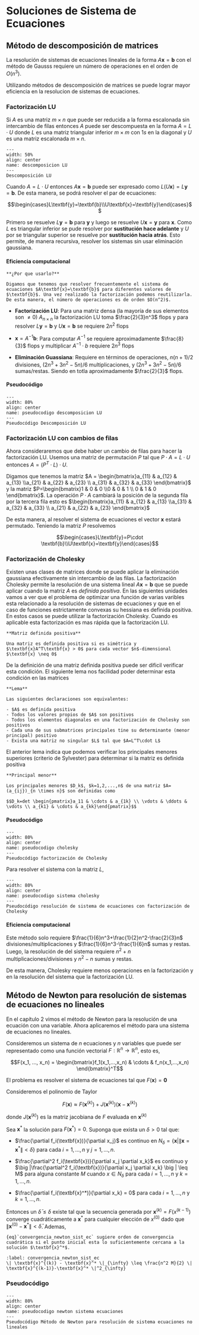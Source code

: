 # Soluciones de Sistema de Ecuaciones

## Método de descomposición de matrices

La resolución de sistemas de ecuaciones lineales de la forma $A\textbf{x}=\textbf{b}$ con el método de Gausss requiere un número de operaciones en el orden de $O(n^3)$.

Utilizando métodos de descomposición de matrices se puede lograr mayor eficiencia en la resolucion de sistemas de ecuaciones.

### Factorización LU

Si $A$ es una matriz $m \times n$ que puede ser reducida a la forma escalonada sin intercambio de filas entonces $A$ puede ser descompuesta en la forma $A=L\cdot U$ donde $L$ es una matriz triangular inferior $m \times m$ con $1s$ en la diagonal y $U$ es una matriz escalonada $m \times n$.

```{figure} images/unidad_3_matriz_LU.PNG
---
width: 50%
align: center
name: descomposicion LU
---
Descomposición LU
```

Cuando  $A=L \cdot U$ entonces $A\textbf{x}=\textbf{b}$ puede ser expresado como $L(U\textbf{x})=L\textbf{y}=\textbf{b}$. De esta manera, se podrá resolver el par de ecuaciones:

$$\begin{cases}L\textbf{y}=\textbf{b}\\U\textbf{x}=\textbf{y}\end{cases}$$

Primero se resuelve $L\textbf{y}=\textbf{b}$ para $\textbf{y}$ y luego se resuelve $U\textbf{x}=\textbf{y}$ para $\textbf{x}$. Como $L$ es triangular inferior se pude resolver por **sustitución hace adelante** y $U$ por se triangular superior se resuelve por **sustitución hacia atrás**. Esto permite, de manera recursiva, resolver los sistemas sin usar eliminación gaussiana.

#### Eficiencia computacional

```{margin}
**¿Por que usarlo?**

Digamos que tenemos que resolver frecuentemente el sistema de ecuaciones $A\textbf{x}=\textbf{b}$ para diferentes valores de $\textbf{b}$. Una vez realizado la factorización podemos reutilizarla. De esta manera, el número de operaciones es de orden $O(n^2)$.
```

- **Factorización LU**: Para una matriz densa (la mayoría de sus elementos son $\neq 0$) $A_{n \times n}$ la factorización LU toma $\frac{2}{3}n^3$ flops y para resolver $L \textbf{y}=\textbf{b}$ y $U\textbf{x}=\textbf{b}$ se requiere $2n^2$ flops

- $\textbf{x}=A^{-1}\textbf{b}$: Para computar $A^{-1}$ se requiere aproximadamente $\frac{8}{3}$ flops y multiplicar $A^{-1}\cdot b$ requiere $2n^3$ flops

- **Eliminación Guassiana**: Requiere en términos de operaciones, $n(n+1)/2$ divisiones, $(2n^3+3n^2-5n)/6$ multiplicaciones, y $(2n^3+3n^2-5n)/6$ sumas/restas. Siendo en totla aproximadamente $\frac{2}{3}$ flops.

#### Pseudocódigo

```{figure} images/unidad_3_factorizacion_LU.PNG
---
width: 80%
align: center
name: pseudocodigo descomposicion LU
---
Pseudocódigo Descomposición LU
```

### Factorización LU con cambios de filas

Ahora consideraremos que debe haber un cambio de filas para hacer la factorización LU. Usemos una matriz de permutación $P$ tal que $P\cdot A=L\cdot U$ entonces $A=(P^T\cdot L)\cdot U$. 

Digamos que tenemos la matriz $A = \begin{bmatrix}a_{11} & a_{12} & a_{13} \\a_{21} & a_{22} & a_{23} \\ a_{31} & a_{32} & a_{33} \end{bmatrix}$ y la matriz $P=\begin{bmatrix}1 & 0 & 0 \\0 & 0 & 1 \\ 0 & 1 & 0 \end{bmatrix}$. La operación $P \cdot A$ cambiará la posición de la segunda fila por la tercera fila esto es $\begin{bmatrix}a_{11} & a_{12} & a_{13} \\a_{31} & a_{32} & a_{33} \\ a_{21} & a_{22} & a_{23} \end{bmatrix}$

De esta manera, al resolver el sistema de ecuaciones el vector $\textbf{x}$ estará permutado. Teniendo la matriz $P$ resolvemos

$$\begin{cases}L\textbf{y}=P\cdot \textbf{b}\\U\textbf{x}=\textbf{y}\end{cases}$$

### Factorización de Cholesky

Existen unas clases de matrices donde se puede aplicar la eliminación gaussiana efectivamente sin intercambio de las filas. La factorización Cholesky permite la resolución de una sistema lineal $A\textbf{x}=\textbf{b}$ que se puede aplicar cuando la matriz $A$ es *definida positiva*. En las siguientes unidades vamos a ver que el problema de optimizar una función de varias varibles esta relacionado a la resolución de sistemas de ecuaciones y que en el caso de funciones estrictamente convexas su hessiana es definida positiva. En estos casos se puede utilizar la factorización Cholesky. Cuando es aplicable esta factorización es mas rápida que la factorización LU.

```{div} definicion
**Matriz definida positiva**

Una matriz es definida positiva si es simétrica y $\textbf{x}A^T\textbf{x} > 0$ para cada vector $n$-dimensional $\textbf{x} \neq 0$
```

De la definición de una matriz definida positiva puede ser dificil verificar esta condición. El siguiente lema nos facilidad poder determinar esta condición en las matrices

```{div} definicion
**Lema**

Las siguientes declaraciones son equivalentes:

- $A$ es definida positiva
- Todos los valores propios de $A$ son positivos
- Todos los elementos diagonales en una factorización de Cholesky son positivos
- Cada una de sus submatrices principales tine su determinante (menor principal) positivo
- Exista una matriz no singular $L$ tal que $A=L^T\cdot L$

```
El anterior lema indica que podemos verificar los principales menores superiores (criterio de Sylvester) para determinar si la matriz es definida positiva

```{div} definicion
**Principal menor**

Los principales menores $D_k$, $k=1,2,...,n$ de una matriz $A=(a_{ij})_{n \times n}$ son definidas como

$$D_k=det \begin{pmatrix}a_11 & \cdots & a_{1k} \\ \vdots & \ddots & \vdots \\ a_{k1} & \cdots & a_{kk}\end{pmatrix}$$
```

#### Pseudocódigo

```{figure} images/unidad_3_algo_cholesky.PNG
---
width: 80%
align: center
name: pseudocodigo cholesky
---
Pseudocódigo factorización de Cholesky
```

Para resolver el sistema con la matriz $L$,


```{figure} images/unidad_3_algo_cholesky_sist.png
---
width: 80%
align: center
name: pseudocodigo sistema cholesky 
---
Pseudocódigo resolución de sistema de ecuaciones con factorización de Cholesky
```

#### Eficiencia computacional

Este método solo requiere $\frac{1}{6}n^3+\frac{1}{2}n^2-\frac{2}{3}n$ divisiones/multiplicaciones y $\frac{1}{6}n^3-\frac{1}{6}n$ sumas y restas. Luego, la resolución de del sistema requiere $n^2+n$ multiplicaciones/divisiones y $n^2−n$ sumas y restas.

De esta manera, Cholesky requiere menos operaciones en la factorización y en la resolución del sistema que la factorización LU.

## Método de Newton para resolución de sistemas de ecuaciones no lineales

En el capítulo 2 vimos el método de Newton para la resolución de una ecuación con una variable. Ahora aplicaremos el método para una sistema de ecuaciones no lineales.

Consideremos un sistema de $n$ ecuaciones y $n$ variables que puede ser representado como una función vectorial $F: \mathbb{R}^n \to \mathbb{R}^n$, esto es,

$$F(x_1, ..., x_n) = \begin{bmatrix}f_1(x_1,...,x_n) & \cdots & f_n(x_1,...,x_n) \end{bmatrix}^T$$

El problema es resolver el sistema de ecuaciones tal que $F(\textbf{x})=\textbf{0}$

Consideremos el polinomio de Taylor 

$$F(\textbf{x}) \approx F(\textbf{x}^{(k)}) + J(\textbf{x}^{(k)})(\textbf{x}-\textbf{x}^{(k)})$$

donde $J(\textbf{x}^{(k)})$ es la matriz jacobiana de $F$ evaluada en $\textbf{x}^{(k)}$

Sea $\textbf{x}^*$ la solución para $F(\textbf{x}^*)=0$. Suponga que exista un $\delta >0$ tal que:

- $\frac{\partial f_i(\textbf{x})}{\partial x_j}$ es continuo en $N_{\delta}=\{\textbf{x} | \|\textbf{x}=\textbf{x}^* \| < \delta \}$ para cada $i=1,...,n$ y $j=1,...,n$.

- $\frac{\partial^2 f_i(\textbf{x})}{\partial x_j \partial x_k}$ es continuo y $\big |\frac{\partial^2 f_i(\textbf{x})}{\partial x_j \partial x_k} \big | \leq M$ para alguna constante $M$ cuando $x \in N_{\delta}$ para cada $i=1,...,n$ y $k=1,...,n$.

- $\frac{\partial f_i(\textbf{x}^*)}{\partial x_k} = 0$ para cada $i=1,...,n$ y $k=1,...,n$.

Entonces un $\bar{\delta} \leq \delta$ existe tal que la secuencia generada por $\textbf{x}^{(k)}=F(x^{(k-1)})$ converge cuadráticamente a $\textbf{x}^*$ para cualquier elección de $x^{(0)}$ dado que $\|\textbf{x}^{(0)} - \textbf{x}^* \| < \bar{\delta}$. Ademas,

```{margin}
{eq}`convergencia_newton_sist_ec` sugiere orden de convergencia cuadrática si el punto inicial esta lo suficientemente cercana a la solución $\textbf{x}^*$.
```

```{math}
:label: convergencia_newton_sist_ec
\| \textbf{x}^{(k)} - \textbf{x}^* \|_{\infty} \leq \frac{n^2 M}{2} \| \textbf{x}^{(k-1)}-\textbf{x}^* \|^2_{\infty}
```

### Pseudocódigo

```{figure} images/unidad_3_metodo_newton.PNG
---
width: 80%
align: center
name: pseudocodigo newton sistema ecuaciones
---
Pseudocódigo Método de Newton para resolución de sistema ecuaciones no lineales
```